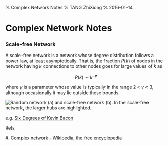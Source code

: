 % Complex Network Notes
% TANG ZhiXiong
% 2016-01-14

Complex Network Notes
=====================

### Scale-free Network

A scale-free network is a network whose degree distribution follows a power law,
at least asymptotically. That is, the fraction $P(k)$ of nodes in the
network having $k$ connections to other nodes goes for large values of $k$ as

$$
    P(k) \ \sim \ k^\boldsymbol{-\gamma}
$$

where $\gamma$ is a parameter whose value is typically in the range 2 <
$\gamma$ < 3, although occasionally it may lie outside these bounds.

![Random network (a) and scale-free network (b). In the scale-free network, the
    larger hubs are highlighted.](https://upload.wikimedia.org/wikipedia/commons/thumb/7/77/Scale-free_network_sample.png/600px-Scale-free_network_sample.png)

e.g. [Six Degrees of Kevin Bacon](https://en.wikipedia.org/wiki/Six_Degrees_of_Kevin_Bacon)



Refs

#. [Complex network - Wikipedia, the free encyclopedia](https://en.wikipedia.org/wiki/Complex_network)
